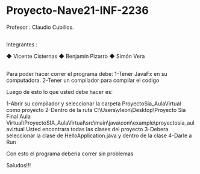 # Proyecto-Nave21-INF-2236

Profesor : Claudio Cubillos.
##
Integrantes :

◆ Vicente Cisternas
◆ Benjamín Pizarro
◆ Simón Vera

##
Para poder hacer correr el programa debe:
1-Tener JavaFx en su computadora.
2-Tener un compilador para compilar el codigo

Luego de esto lo que usted debe hacer es:

1-Abrir su compilador y seleccionar la carpeta ProyectoSia_AulaVirtual como proyecto
2-Dentro de la ruta 
C:\Users\vleon\Desktop\Proyecto Sia Final Aula Virtual\ProyectoSIA_AulaVirtual\src\main\java\com\example\proyectosia_aulavirtual
Usted encontrara todas las clases del proyecto 
3-Debera seleccionar la clase de HelloApplication.java y dentro de la clase
4-Darle a Run

Con esto el programa deberia correr sin problemas

Saludos!!!

